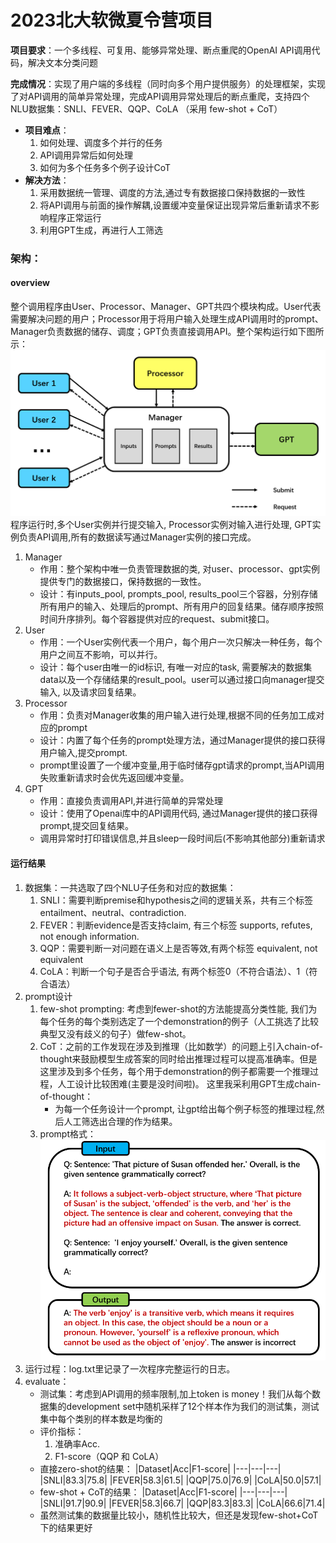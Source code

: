# 2023北大软微夏令营项目
**项目要求**：一个多线程、可复用、能够异常处理、断点重爬的OpenAI API调用代码，解决文本分类问题

**完成情况**：实现了用户端的多线程（同时向多个用户提供服务）的处理框架，实现了对API调用的简单异常处理，完成API调用异常处理后的断点重爬，支持四个NLU数据集：SNLI、FEVER、QQP、CoLA （采用 few-shot + CoT）

- **项目难点**： 
    1. 如何处理、调度多个并行的任务 
    2. API调用异常后如何处理
    3. 如何为多个任务多个例子设计CoT
- **解决方法**： 
    1. 采用数据统一管理、调度的方法,通过专有数据接口保持数据的一致性
    2. 将API调用与前面的操作解耦,设置缓冲变量保证出现异常后重新请求不影响程序正常运行
    3. 利用GPT生成，再进行人工筛选
### 架构：
#### overview
整个调用程序由User、Processor、Manager、GPT共四个模块构成。User代表需要解决问题的用户；Processor用于将用户输入处理生成API调用时的prompt、Manager负责数据的储存、调度；GPT负责直接调用API。整个架构运行如下图所示：
![本地路径](fig1.png)
程序运行时,多个User实例并行提交输入, Processor实例对输入进行处理, GPT实例负责API调用,所有的数据读写通过Manager实例的接口完成。
1. Manager
   - 作用：整个架构中唯一负责管理数据的类, 对user、processor、gpt实例提供专门的数据接口，保持数据的一致性。
   - 设计：有inputs_pool, prompts_pool, results_pool三个容器，分别存储所有用户的输入、处理后的prompt、所有用户的回复结果。储存顺序按照时间升序排列。每个容器提供对应的request、submit接口。
2. User
   - 作用：一个User实例代表一个用户，每个用户一次只解决一种任务，每个用户之间互不影响，可以并行。 
   - 设计：每个user由唯一的id标识, 有唯一对应的task, 需要解决的数据集data以及一个存储结果的result_pool。user可以通过接口向manager提交输入, 以及请求回复结果。 
3. Processor
   - 作用：负责对Manager收集的用户输入进行处理,根据不同的任务加工成对应的prompt
   - 设计：内置了每个任务的prompt处理方法，通过Manager提供的接口获得用户输入,提交prompt.
   - prompt里设置了一个缓冲变量,用于临时储存gpt请求的prompt,当API调用失败重新请求时会优先返回缓冲变量。
4. GPT
   - 作用：直接负责调用API,并进行简单的异常处理
   - 设计：使用了Openai库中的API调用代码, 通过Manager提供的接口获得prompt,提交回复结果。
   - 调用异常时打印错误信息,并且sleep一段时间后(不影响其他部分)重新请求
#### 运行结果
1. 数据集：一共选取了四个NLU子任务和对应的数据集：
   1. SNLI：需要判断premise和hypothesis之间的逻辑关系，共有三个标签 entailment、neutral、contradiction.
   2. FEVER：判断evidence是否支持claim, 有三个标签 supports, refutes, not enough information.
   3. QQP：需要判断一对问题在语义上是否等效,有两个标签 equivalent, not equivalent
   4. CoLA：判断一个句子是否合乎语法, 有两个标签0（不符合语法）、1（符合语法）
2. prompt设计
   1. few-shot prompting: 考虑到fewer-shot的方法能提高分类性能, 我们为每个任务的每个类别选定了一个demonstration的例子（人工挑选了比较典型又没有歧义的句子）做few-shot。
   2. CoT：之前的工作发现在涉及到推理（比如数学）的问题上引入chain-of-thought来鼓励模型生成答案的同时给出推理过程可以提高准确率。但是这里涉及到多个任务，每个用于demonstration的例子都需要一个推理过程，人工设计比较困难(主要是没时间啦)。 这里我采利用GPT生成chain-of-thought：
      - 为每一个任务设计一个prompt, 让gpt给出每个例子标签的推理过程,然后人工筛选出合理的作为结果。
    3. prompt格式：![本地路径](fig2.png)
3. 运行过程：log.txt里记录了一次程序完整运行的日志。
4. evaluate：
   - 测试集：考虑到API调用的频率限制,加上token is money！我们从每个数据集的development set中随机采样了12个样本作为我们的测试集，测试集中每个类别的样本数是均衡的
   - 评价指标：
     1. 准确率Acc.
     2. F1-score（QQP 和 CoLA）
   - 直接zero-shot的结果：
        |Dataset|Acc|F1-score|
        |---|---|---|
        |SNLI|83.3|75.8|
        |FEVER|58.3|61.5|
        |QQP|75.0|76.9|
        |CoLA|50.0|57.1|
    - few-shot + CoT的结果：
        |Dataset|Acc|F1-score|
        |---|---|---|
        |SNLI|91.7|90.9|
        |FEVER|58.3|66.7|
        |QQP|83.3|83.3|
        |CoLA|66.6|71.4|
    - 虽然测试集的数据量比较小，随机性比较大，但还是发现few-shot+CoT下的结果更好